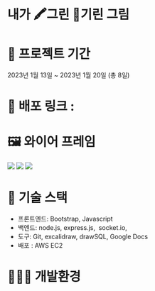 # 내가 🖍️그린 🦒기린 그림

# 📆 프로젝트 기간
2023년 1월 13일 ~ 2023년 1월 20일 (총 8일)

# 📡 배포 링크 : 

# 🖼️ 와이어 프레임
![](https://lh6.googleusercontent.com/3kMbivKH8Hj7vML-EmK3121ybZ9s-KI8drtFLOX35ulsBXREAW95hRN0G0-6vC5JWRimaqYuJ6d1pYL71Vj8iJgd8i-RylY6PpDe8AB8llPu7GadxrbD3fN7Hl-MTI9M_4bGMMokh60V1-6DWzqkCKBL0_EYfK0TjiF4ypKX0sKqPBDrrgWxynBk6-4WDw)
![](https://lh5.googleusercontent.com/_p7Sg_XSYc2kKENrTqui2xRfld3_YbsysyDI4azbk1Xojm1VoFAcMccINMCc_aUsg2__X7SL-06skuTVGJqW0FqwnKge7Nu3qdCbjgd5dIxRT4GdsH_DWMgG3LQObyRH9u9WRjyP-_9fw_vXYGQmVw3_GYGhamao-eP65b9mgF4L74x4javrf3uyfUvLMA)
![](https://lh6.googleusercontent.com/ZJnwBwGSaaLGVNj4BpIFTrQP4q6gICSXrrGa-TAU8oqc1o8Qh1TY13DiFMepTs2KOpc5PumUk4uMf07R-S9lPSfOFiyCEBKc482g4tOb0SbLX4VhrAHaCEJv3iYk266uB1padrmj9eIMdk2MDpVZk-1D2HayOiztj5ntHC9IqZDVpKK0Bd3W7WgJ05qe5g)

# 🧰 기술 스택
-   프론트엔드: Bootstrap, Javascript
-   백엔드: node.js, express.js,  socket.io, 
-   도구: Git, excalidraw, drawSQL, Google Docs
-   배포 : AWS EC2
# 🧑🏻‍💻 개발환경
